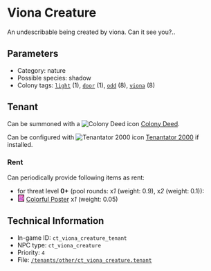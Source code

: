 # Viona Creature

An undescribable being created by viona. Can it see you?..

## Parameters

- Category: nature
- Possible species: shadow
- Colony tags: [`light`](https://ceterai.github.io/MyEnternia/Wiki/Tags/Light) (1), [`door`](https://ceterai.github.io/MyEnternia/Wiki/Tags/Door) (1), [`odd`](https://ceterai.github.io/MyEnternia/Wiki/Tags/Odd) (8), [`viona`](https://ceterai.github.io/MyEnternia/Wiki/Tags/Viona) (8)

## Tenant

Can be summoned with a <img src="https://starbounder.org/mediawiki/images/9/93/Colony_Deed.gif" alt="Colony Deed icon" width="9.6" height="15"/> [Colony Deed](https://starbounder.org/Colony_Deed).

Can be configured with <img src="https://steamuserimages-a.akamaihd.net/ugc/920304477977773128/D47BB0FD18E520B722C013CEDE14AC017779D44C/" alt="Tenantator 2000 icon" width="16" height="16"/> [Tenantator 2000](https://steamcommunity.com/sharedfiles/filedetails/?id=1405753979) if installed.

### Rent

Can periodically provide following items as rent:

- for threat level **0+** (pool rounds: x*1* (weight: 0.9), x*2* (weight: 0.1)):
- <img src="https://raw.githubusercontent.com/Ceterai/Enternia/main/codex/alta/paper/enchanted.png" alt="Colorful Poster icon" loading="lazy" width="auto" height="16px"/> [Colorful Poster](https://ceterai.github.io/MyEnternia/Wiki/ColorfulPoster) x*1* (weight: 0.05)

## Technical Information

- In-game ID: `ct_viona_creature_tenant`
- NPC type: `ct_viona_creature`
- Priority: `4`
- File: [`/tenants/other/ct_viona_creature.tenant`](https://github.com/Ceterai/Enternia/blob/main/tenants/other/ct_viona_creature.tenant)
